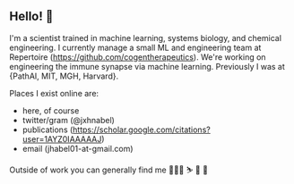 ## Hello! 👋

I'm a scientist trained in machine learning, systems biology, and chemical engineering. I currently manage a small ML and engineering team at Repertoire (https://github.com/cogentherapeutics). We're working on engineering the immune synapse via machine learning. Previously I was at {PathAI, MIT, MGH, Harvard}.

Places I exist online are:
- here, of course
- twitter/gram (@jxhnabel)
- publications (https://scholar.google.com/citations?user=1AYZ0IAAAAAJ)
- email (jhabel01-at-gmail.com)

Outside of work you can generally find me 🧑‍🧑‍🧒 ⛷ 🛫  🤘
